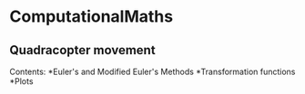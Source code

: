 # ComputationalMaths
## Quadracopter movement
Contents: 
*Euler's and Modified Euler's Methods
*Transformation functions
*Plots
